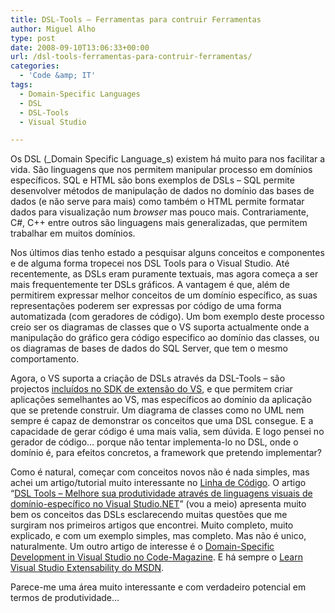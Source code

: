 ```yaml
---
title: DSL-Tools – Ferramentas para contruir Ferramentas
author: Miguel Alho
type: post
date: 2008-09-10T13:06:33+00:00
url: /dsl-tools-ferramentas-para-contruir-ferramentas/
categories:
  - 'Code &amp; IT'
tags:
  - Domain-Specific Languages
  - DSL
  - DSL-Tools
  - Visual Studio

---
```

Os DSL (_Domain Specific Language_s) existem há muito para nos facilitar a vida. São linguagens que nos permitem manipular processo em domínios específicos. SQL e HTML são bons exemplos de DSLs &#8211; SQL permite desenvolver métodos de manipulação de dados no domínio das bases de dados (e não serve para mais) como também o HTML permite formatar dados para visualização num _browser_ mas pouco mais. Contrariamente, C#, C++ entre outros são linguagens mais generalizadas, que permitem trabalhar em muitos domínios.

Nos últimos dias tenho estado a pesquisar alguns conceitos e componentes e de alguma forma tropecei nos DSL Tools para o Visual Studio. Até recentemente, as DSLs eram puramente textuais, mas agora começa a ser mais frequentemente ter DSLs gráficos. A vantagem é que, além de permitirem expressar melhor conceitos de um domínio específico, as suas representações poderem ser expressas por código de uma forma automatizada (com geradores de código). Um bom exemplo deste processo creio ser os diagramas de classes que o VS suporta actualmente onde a manipulação do gráfico gera código especifico ao domínio das classes, ou os diagramas de bases de dados do SQL Server, que tem o mesmo comportamento.

Agora, o VS suporta a criação de DSLs através da DSL-Tools &#8211; são projectos <a target="_blank" href="http://www.microsoft.com/DOWNLOADS/details.aspx?familyid=30402623-93CA-479A-867C-04DC45164F5B&displaylang=en">incluídos no SDK de extensão do VS</a>, e que permitem criar aplicações semelhantes ao VS, mas específicos ao domínio da aplicação que se pretende construir. Um diagrama de classes como no UML nem sempre é capaz de demonstrar os conceitos que uma DSL consegue. E a capacidade de gerar código é uma mais valia, sem dúvida. E logo pensei no gerador de código&#8230; porque não tentar implementa-lo no DSL, onde o domínio é, para efeitos concretos, a framework que pretendo implementar?

Como é natural, começar com conceitos novos não é nada simples, mas achei um artigo/tutorial muito interessante no <a target="_blank" href="http://www.linhadecodigo.com.br">Linha de Código</a>. O artigo &#8220;<span id="ctl00_ContentPlaceHolder1_lblTitulo1"></span>[DSL Tools &#8211; Melhore sua produtividade através de linguagens visuais de domínio-específico no Visual Studio.NET][1]&#8221; (vou a meio) apresenta muito bem os conceitos das DSLs esclarecendo muitas questões que me surgiram nos primeiros artigos que encontrei. Muito completo, muito explicado, e com um exemplo simples, mas completo. Mas não é unico, naturalmente. Um outro artigo de interesse é o <a target="_blank" href="http://www.code-magazine.com/Article.aspx?quickid=0710072">Domain-Specific Development in Visual Studio no Code-Magazine</a>. E há sempre o <a target="_blank" href="http://msdn.microsoft.com/pt-br/vsx/bb980955%28en-us%29.aspx">Learn Visual Studio Extensability do MSDN</a>.

Parece-me uma área muito interessante e com verdadeiro potencial em termos de produtividade&#8230;

 [1]: http://www.linhadecodigo.com.br/Artigo.aspx?id=1456